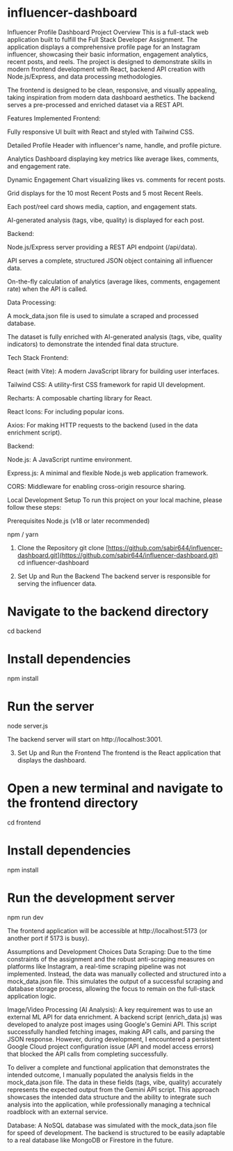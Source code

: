 # influencer-dashboard
Influencer Profile Dashboard
Project Overview
This is a full-stack web application built to fulfill the Full Stack Developer Assignment. The application displays a comprehensive profile page for an Instagram influencer, showcasing their basic information, engagement analytics, recent posts, and reels. The project is designed to demonstrate skills in modern frontend development with React, backend API creation with Node.js/Express, and data processing methodologies.

The frontend is designed to be clean, responsive, and visually appealing, taking inspiration from modern data dashboard aesthetics. The backend serves a pre-processed and enriched dataset via a REST API.

Features Implemented
Frontend:

Fully responsive UI built with React and styled with Tailwind CSS.

Detailed Profile Header with influencer's name, handle, and profile picture.

Analytics Dashboard displaying key metrics like average likes, comments, and engagement rate.

Dynamic Engagement Chart visualizing likes vs. comments for recent posts.

Grid displays for the 10 most Recent Posts and 5 most Recent Reels.

Each post/reel card shows media, caption, and engagement stats.

AI-generated analysis (tags, vibe, quality) is displayed for each post.

Backend:

Node.js/Express server providing a REST API endpoint (/api/data).

API serves a complete, structured JSON object containing all influencer data.

On-the-fly calculation of analytics (average likes, comments, engagement rate) when the API is called.

Data Processing:

A mock_data.json file is used to simulate a scraped and processed database.

The dataset is fully enriched with AI-generated analysis (tags, vibe, quality indicators) to demonstrate the intended final data structure.

Tech Stack
Frontend:

React (with Vite): A modern JavaScript library for building user interfaces.

Tailwind CSS: A utility-first CSS framework for rapid UI development.

Recharts: A composable charting library for React.

React Icons: For including popular icons.

Axios: For making HTTP requests to the backend (used in the data enrichment script).

Backend:

Node.js: A JavaScript runtime environment.

Express.js: A minimal and flexible Node.js web application framework.

CORS: Middleware for enabling cross-origin resource sharing.

Local Development Setup
To run this project on your local machine, please follow these steps:

Prerequisites
Node.js (v18 or later recommended)

npm / yarn

1. Clone the Repository
git clone [https://github.com/sabir644/influencer-dashboard.git](https://github.com/sabir644/influencer-dashboard.git)
cd influencer-dashboard

2. Set Up and Run the Backend
The backend server is responsible for serving the influencer data.

# Navigate to the backend directory
cd backend

# Install dependencies
npm install

# Run the server
node server.js

The backend server will start on http://localhost:3001.

3. Set Up and Run the Frontend
The frontend is the React application that displays the dashboard.

# Open a new terminal and navigate to the frontend directory
cd frontend

# Install dependencies
npm install

# Run the development server
npm run dev

The frontend application will be accessible at http://localhost:5173 (or another port if 5173 is busy).

Assumptions and Development Choices
Data Scraping: Due to the time constraints of the assignment and the robust anti-scraping measures on platforms like Instagram, a real-time scraping pipeline was not implemented. Instead, the data was manually collected and structured into a mock_data.json file. This simulates the output of a successful scraping and database storage process, allowing the focus to remain on the full-stack application logic.

Image/Video Processing (AI Analysis): A key requirement was to use an external ML API for data enrichment. A backend script (enrich_data.js) was developed to analyze post images using Google's Gemini API. This script successfully handled fetching images, making API calls, and parsing the JSON response. However, during development, I encountered a persistent Google Cloud project configuration issue (API and model access errors) that blocked the API calls from completing successfully.

To deliver a complete and functional application that demonstrates the intended outcome, I manually populated the analysis fields in the mock_data.json file. The data in these fields (tags, vibe, quality) accurately represents the expected output from the Gemini API script. This approach showcases the intended data structure and the ability to integrate such analysis into the application, while professionally managing a technical roadblock with an external service.

Database: A NoSQL database was simulated with the mock_data.json file for speed of development. The backend is structured to be easily adaptable to a real database like MongoDB or Firestore in the future.
